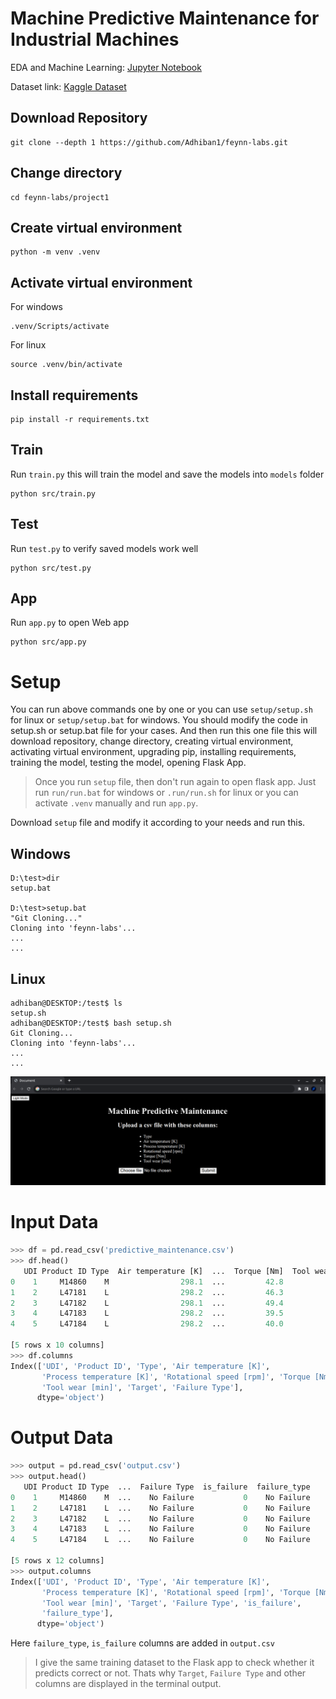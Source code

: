 # Machine Predictive Maintenance for Industrial Machines

EDA and Machine Learning: [Jupyter Notebook](main.ipynb) 

Dataset link: [Kaggle Dataset](https://www.kaggle.com/datasets/shivamb/machine-predictive-maintenance-classification)

## Download Repository

```
git clone --depth 1 https://github.com/Adhiban1/feynn-labs.git
```

## Change directory

```
cd feynn-labs/project1
```

## Create virtual environment

```
python -m venv .venv
```

## Activate virtual environment

For windows
```
.venv/Scripts/activate 
```

For linux
```
source .venv/bin/activate
```

## Install requirements

```
pip install -r requirements.txt
```

## Train

Run `train.py` this will train the model and save the models into `models` folder

```
python src/train.py
```

## Test

Run `test.py` to verify saved models work well

```
python src/test.py
```

## App

Run `app.py` to open Web app

```
python src/app.py
```

# Setup

You can run above commands one by one or you can use `setup/setup.sh` for linux or `setup/setup.bat` for windows. You should modify the code in setup.sh or setup.bat file for your cases. And then run this one file this will download repository, change directory, creating virtual environment, activating virtual environment, upgrading pip, installing requirements, training the model, testing the model, opening Flask App.

> Once you run `setup` file, then don't run again to open flask app. Just run `run/run.bat` for windows or `.run/run.sh` for linux or you can activate `.venv` manually and run `app.py`.

Download `setup` file and modify it according to your needs and run this.

## Windows

```
D:\test>dir
setup.bat

D:\test>setup.bat
"Git Cloning..."
Cloning into 'feynn-labs'...
...
...
```

## Linux

```
adhiban@DESKTOP:/test$ ls
setup.sh
adhiban@DESKTOP:/test$ bash setup.sh
Git Cloning...
Cloning into 'feynn-labs'...
...
...
```

![images/Screenshot1.jpg](images/Screenshot1.jpg)

# Input Data

```python
>>> df = pd.read_csv('predictive_maintenance.csv')
>>> df.head()
   UDI Product ID Type  Air temperature [K]  ...  Torque [Nm]  Tool wear [min]  Target  Failure Type
0    1     M14860    M                298.1  ...         42.8                0       0    No Failure
1    2     L47181    L                298.2  ...         46.3                3       0    No Failure
2    3     L47182    L                298.1  ...         49.4                5       0    No Failure
3    4     L47183    L                298.2  ...         39.5                7       0    No Failure
4    5     L47184    L                298.2  ...         40.0                9       0    No Failure

[5 rows x 10 columns]
>>> df.columns
Index(['UDI', 'Product ID', 'Type', 'Air temperature [K]',
       'Process temperature [K]', 'Rotational speed [rpm]', 'Torque [Nm]',
       'Tool wear [min]', 'Target', 'Failure Type'],
      dtype='object')
```

# Output Data

```python
>>> output = pd.read_csv('output.csv')
>>> output.head()
   UDI Product ID Type  ...  Failure Type  is_failure  failure_type
0    1     M14860    M  ...    No Failure           0    No Failure
1    2     L47181    L  ...    No Failure           0    No Failure
2    3     L47182    L  ...    No Failure           0    No Failure
3    4     L47183    L  ...    No Failure           0    No Failure
4    5     L47184    L  ...    No Failure           0    No Failure

[5 rows x 12 columns]
>>> output.columns
Index(['UDI', 'Product ID', 'Type', 'Air temperature [K]',
       'Process temperature [K]', 'Rotational speed [rpm]', 'Torque [Nm]',
       'Tool wear [min]', 'Target', 'Failure Type', 'is_failure',
       'failure_type'],
      dtype='object')
```

Here `failure_type`, `is_failure` columns are added in `output.csv`

> I give the same training dataset to the Flask app to check whether it predicts correct or not. Thats why `Target`, `Failure Type` and other columns are displayed in the terminal output.